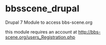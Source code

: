 bbsscene_drupal
===============

Drupal 7 Module to access bbs-scene.org

this module requires an account at http://bbs-scene.org/users_Registration.php